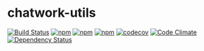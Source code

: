 chatwork-utils
===
[![Build Status](https://travis-ci.org/Nate-River56/chatwork-utils.svg?branch=master)](https://travis-ci.org/Nate-River56/chatwork-utils)
[![npm](https://img.shields.io/npm/v/chatwork-utils.svg)](https://www.npmjs.com/package/chatwork-utils)
[![npm](https://img.shields.io/npm/l/chatwork-utils.svg)](https://www.npmjs.com/package/chatwork-utils)
[![npm](https://img.shields.io/npm/dm/chatwork-utils.svg)](https://www.npmjs.com/package/chatwork-utils)
[![codecov](https://codecov.io/gh/Nate-River56/chatwork-utils/branch/master/graph/badge.svg)](https://codecov.io/gh/Nate-River56/chatwork-utils)
[![Code Climate](https://img.shields.io/codeclimate/github/Nate-River56/chatwork-utils.svg)](https://codeclimate.com/github/Nate-River56/chatwork-utils)
[![Dependency Status](https://www.versioneye.com/user/projects/58fce02cc2ef4238147e693d/badge.svg)](https://www.versioneye.com/user/projects/58fce02cc2ef4238147e693d)
